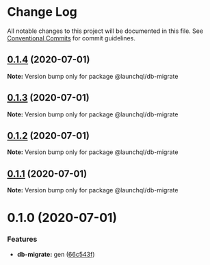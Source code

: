 # Change Log

All notable changes to this project will be documented in this file.
See [Conventional Commits](https://conventionalcommits.org) for commit guidelines.

## [0.1.4](https://github.com/launchql/launchql-db/compare/@launchql/db-migrate@0.1.3...@launchql/db-migrate@0.1.4) (2020-07-01)

**Note:** Version bump only for package @launchql/db-migrate





## [0.1.3](https://github.com/launchql/launchql-db/compare/@launchql/db-migrate@0.1.2...@launchql/db-migrate@0.1.3) (2020-07-01)

**Note:** Version bump only for package @launchql/db-migrate





## [0.1.2](https://github.com/launchql/launchql-db/compare/@launchql/db-migrate@0.1.1...@launchql/db-migrate@0.1.2) (2020-07-01)

**Note:** Version bump only for package @launchql/db-migrate





## [0.1.1](https://github.com/launchql/launchql-db/compare/@launchql/db-migrate@0.1.0...@launchql/db-migrate@0.1.1) (2020-07-01)

**Note:** Version bump only for package @launchql/db-migrate





# 0.1.0 (2020-07-01)


### Features

* **db-migrate:** gen ([66c543f](https://github.com/launchql/launchql-db/commit/66c543fb3bd0accd74286b8b1d27fb60a2ffee8c))
